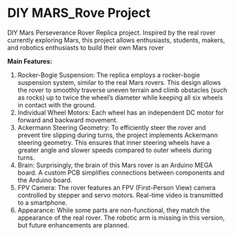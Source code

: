# DIY MARS_Rove Project #
DIY Mars Perseverance Rover Replica project. Inspired by the real rover currently exploring Mars, this project allows enthusiasts, students, makers, and robotics enthusiasts to build their own Mars rover

**Main Features:**
1. Rocker-Bogie Suspension: The replica employs a rocker-bogie suspension system, similar to the real Mars rovers. This design allows the rover to smoothly traverse uneven terrain and climb obstacles (such as rocks) up to twice the wheel’s diameter while keeping all six wheels in contact with the ground.
2. Individual Wheel Motors: Each wheel has an independent DC motor for forward and backward movement.
3. Ackermann Steering Geometry: To efficiently steer the rover and prevent tire slipping during turns, the project implements Ackermann steering geometry. This ensures that inner steering wheels have a greater angle and slower speeds compared to outer wheels during turns.
4. Brain: Surprisingly, the brain of this Mars rover is an Arduino MEGA board. A custom PCB simplifies connections between components and the Arduino board.
5. FPV Camera: The rover features an FPV (First-Person View) camera controlled by stepper and servo motors. Real-time video is transmitted to a smartphone.
6. Appearance: While some parts are non-functional, they match the appearance of the real rover. The robotic arm is missing in this version, but future enhancements are planned.
